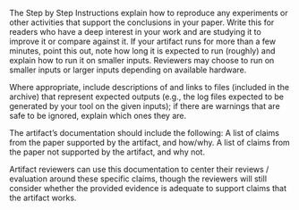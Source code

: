 The Step by Step Instructions explain how to reproduce any experiments or other activities that support the conclusions in your paper. Write this for readers who have a deep interest in your work and are studying it to improve it or compare against it. If your artifact runs for more than a few minutes, point this out, note how long it is expected to run (roughly) and explain how to run it on smaller inputs. Reviewers may choose to run on smaller inputs or larger inputs depending on available hardware.

Where appropriate, include descriptions of and links to files (included in the archive) that represent expected outputs (e.g., the log files expected to be generated by your tool on the given inputs); if there are warnings that are safe to be ignored, explain which ones they are.

The artifact’s documentation should include the following: A list of claims from the paper supported by the artifact, and how/why. A list of claims from the paper not supported by the artifact, and why not.

Artifact reviewers can use this documentation to center their reviews / evaluation around these specific claims, though the reviewers will still consider whether the provided evidence is adequate to support claims that the artifact works.
